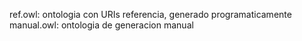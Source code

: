ref.owl: ontologia con URIs referencia, generado programaticamente
manual.owl: ontologia de generacion manual
